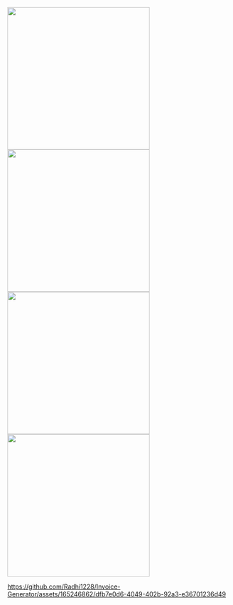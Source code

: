 <p>
 <img src = "https://github.com/Radhi1228/Invoice-Generator/assets/165246862/95804a1a-0c95-4f50-9d88-7355feb729a2"width = "320"/>
 <img src = "https://github.com/Radhi1228/Invoice-Generator/assets/165246862/7f75bd85-8a99-42fc-ad41-67a26b5e85f7"width = "320"/>
 <img src = "https://github.com/Radhi1228/Invoice-Generator/assets/165246862/9f4b5a18-89f6-4916-b4c3-10285f2a38b2"width = "320"/>
 <img src = "https://github.com/Radhi1228/Invoice-Generator/assets/165246862/7f926ff7-c9a7-47f1-8e31-ef7e20402b0e"width = "320"/>
</p>


https://github.com/Radhi1228/Invoice-Generator/assets/165246862/dfb7e0d6-4049-402b-92a3-e36701236d49

